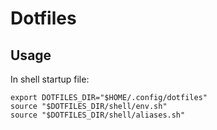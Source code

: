 # Dotfiles

## Usage

In shell startup file:
```shell
export DOTFILES_DIR="$HOME/.config/dotfiles"
source "$DOTFILES_DIR/shell/env.sh"
source "$DOTFILES_DIR/shell/aliases.sh"
```
